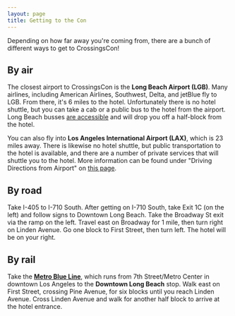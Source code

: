 ```yaml
---
layout: page
title: Getting to the Con
---
```


Depending on how far away you're coming from, there are a bunch of different ways to get to CrossingsCon!

## By air
The closest airport to CrossingsCon is the **Long Beach Airport (LGB)**. Many airlines, including American Airlines, Southwest, Delta, and jetBlue fly to LGB. From there, it's 6 miles to the hotel. Unfortunately there is no hotel shuttle, but you can take a cab or a public bus to the hotel from the airport. Long Beach busses [are accessible](http://lbtransit.com/Guide/Accessibility.aspx) and will drop you off a half-block from the hotel.

You can also fly into **Los Angeles International Airport (LAX)**, which is 23 miles away. There is likewise no hotel shuttle, but public transportation to the hotel is available, and there are a number of private services that will shuttle you to the hotel. More information can be found under "Driving Directions from Airport" on [this page](http://www.marriott.com/hotels/fact-sheet/travel/lgbcy-courtyard-long-beach-downtown/).

## By road
Take I-405 to I-710 South. After getting on I-710 South, take Exit 1C (on the left) and follow signs to Downtown Long Beach. Take the Broadway St exit via the ramp on the left. Travel east on Broadway for 1 mile, then turn right on Linden Avenue. Go one block to First Street, then turn left. The hotel will be on your right.

## By rail
Take the [**Metro Blue Line**](https://www.metro.net/riding/paid_parking/blue-line/), which runs from 7th Street/Metro Center in downtown Los Angeles to the **Downtown Long Beach** stop. Walk east on First Street, crossing Pine Avenue, for six blocks until you reach Linden Avenue. Cross Linden Avenue and walk for another half block to arrive at the hotel entrance.

